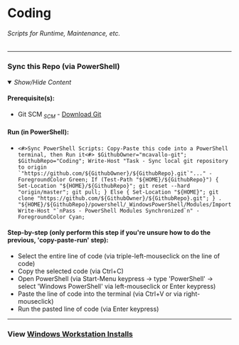 <!-- ------------------------------------------------------------ ---

This file (on GitHub):

	https://github.com/mcavallo-git/Coding#coding

--- ------------------------------------------------------------- -->

<h1>Coding</h1>
<h6><i>Scripts for Runtime, Maintenance, etc.</i></h6>

<!-- ------------------------------------------------------------ -->

<hr />
<h3>Sync this Repo (via PowerShell)</h3>
<details open><summary><i>Show/Hide Content</i></summary>
<p>

<h4>Prerequisite(s):</h4>
<ul>
	<li>Git SCM<sub><i> SCM</i></sub> - <a href="https://git-scm.com/download/win">Download Git</a></li>
</ul>


<h4>Run (in PowerShell):</h4>
<ul>
	<li><pre><code><#>Sync PowerShell Scripts: Copy-Paste this code into a PowerShell terminal, then Run it<#> $GithubOwner="mcavallo-git"; $GithubRepo="Coding"; Write-Host "Task - Sync local git repository to origin `"https://github.com/${GithubOwner}/${GithubRepo}.git`"..." -ForegroundColor Green; If (Test-Path "${HOME}/${GithubRepo}") { Set-Location "${HOME}/${GithubRepo}"; git reset --hard "origin/master"; git pull; } Else { Set-Location "${HOME}"; git clone "https://github.com/${GithubOwner}/${GithubRepo}.git"; } . "${HOME}/${GithubRepo}/powershell/_WindowsPowerShell/Modules/ImportModules.ps1"; Write-Host "`nPass - PowerShell Modules Synchronized`n" -ForegroundColor Cyan;</code></pre></li>
</ul>

<h4>Step-by-step (only perform this step if you're unsure how to do the previous, 'copy-paste-run' step):</h4>
<ul>
	<li>Select the entire line of code (via triple-left-mouseclick on the line of code)</li>
	<li>Copy the selected code (via Ctrl+C)</li>
	<li>Open PowerShell (via Start-Menu keypress -> type 'PowerShell' -> select 'Windows PowerShell' via left-mouseclick or Enter keypress)</li>
	<li>Paste the line of code into the terminal (via Ctrl+V or via right-mouseclick)</li>
	<li>Run the pasted line of code (via Enter keypress)</li>
</ul>

</p>
</details><hr />
<!-- ------------------------------------------------------------ -->

<h3>View <a href="windows#workstation-installs">Windows Workstation Installs</a></h3>

<!-- ------------------------------------------------------------ -->
